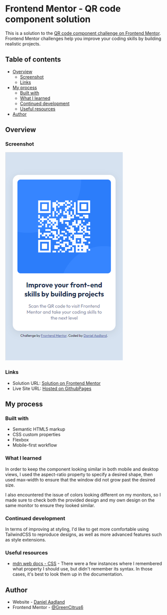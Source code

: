 # Frontend Mentor - QR code component solution

This is a solution to the [QR code component challenge on Frontend Mentor](https://www.frontendmentor.io/challenges/qr-code-component-iux_sIO_H). Frontend Mentor challenges help you improve your coding skills by building realistic projects. 

## Table of contents

- [Overview](#overview)
  - [Screenshot](#screenshot)
  - [Links](#links)
- [My process](#my-process)
  - [Built with](#built-with)
  - [What I learned](#what-i-learned)
  - [Continued development](#continued-development)
  - [Useful resources](#useful-resources)
- [Author](#author)


## Overview

### Screenshot

![Screenshot of solution at a mobile size](images/solutionsc.png)

### Links

- Solution URL: [Solution on Frontend Mentor](https://www.frontendmentor.io/solutions/qr-code-component-using-vanilla-css-and-flexbox-bE8ZbzUI6h)
- Live Site URL: [Hosted on GithubPages](https://greencitrus6.github.io/FM-QR-Component/)

## My process

### Built with

- Semantic HTML5 markup
- CSS custom properties
- Flexbox
- Mobile-first workflow

### What I learned

In order to keep the component looking similar in both mobile and desktop views, I used the aspect-ratio property to specify a desired shape, then used max-width to ensure that the window did not grow past the desired size. 

I also encountered the issue of colors looking different on my monitors, so I made sure to check both the provided design and my own design on the same monitor to ensure they looked similar.

### Continued development

In terms of improving at styling, I'd like to get more comfortable using TailwindCSS to reproduce designs, as well as more advanced features such as style extensions. 

### Useful resources

- [mdn web docs - CSS](https://developer.mozilla.org/en-US/docs/Learn/CSS) - There were a few instances where I remembered what property I should use, but didn't remember its syntax. In those cases, it's best to look them up in the documentation. 


## Author

- Website - [Daniel Aadland](https://portfolio-website-git-main-greencitrus6s-projects.vercel.app/) 
- Frontend Mentor - [@GreenCitrus6](https://www.frontendmentor.io/profile/yourusername)
